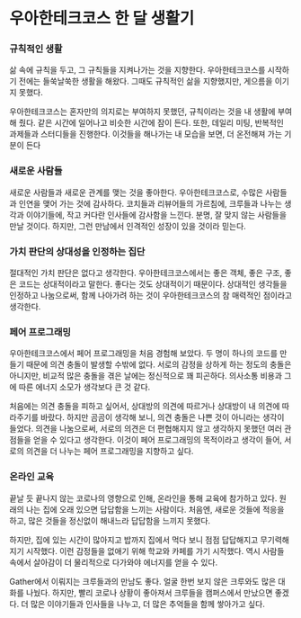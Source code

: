 # 우아한테크코스 한 달 생활기
### **규칙적인 생활**

삶 속에 규칙을 두고, 그 규칙들을 지켜나가는 것을 지향한다. 우아한테크코스를 시작하기 전에는 들쑥날쑥한 생활을 해왔다. 그때도 규칙적인 삶을 지향했지만, 게으름을 이기지 못했다.

우아한테크코스는 혼자만의 의지로는 부여하지 못했던, 규칙이라는 것을 내 생활에 부여해 줬다. 같은 시간에 일어나고 비슷한 시간에 잠이 든다. 또한, 데일리 미팅, 반복적인 과제들과 스터디들을 진행한다. 이것들을 해나가는 내 모습을 보면, 더 온전해져 가는 기분이 든다

### **새로운 사람들**

새로운 사람들과 새로운 관계를 맺는 것을 좋아한다. 우아한테크코스로, 수많은 사람들과 인연을 맺어 가는 것에 감사하다. 코치들과 리뷰어들의 가르침에, 크루들과 나누는 생각과 이야기들에, 작고 커다란 인사들에 감사함을 느낀다. 분명, 잘 맞지 않는 사람들을 만날 것이다. 하지만, 그런 만남에서 인격적인 성장이 있을 것이라 믿는다.

### **가치 판단의 상대성을 인정하는 집단**

절대적인 가치 판단은 없다고 생각한다. 우아한테크코스에서는 좋은 객체, 좋은 구조, 좋은 코드는 상대적이라고 말한다. 좋다는 것도 상대적이기 때문이다. 상대적인 생각들을 인정하고 나눔으로써, 함께 나아가려 하는 것이 우아한테크코스의 참 매력적인 점이라고 생각한다.

### **페어 프로그래밍**

우아한테크코스에서 페어 프로그래밍을 처음 경험해 보았다. 두 명이 하나의 코드를 만들기 때문에 의견 충돌이 발생할 수밖에 없다. 서로의 감정을 상하게 하는 정도의 충돌은 아니지만, 비교적 많은 충돌을 겪은 날에는 정신적으로 꽤 피곤하다. 의사소통 비용과 그에 따른 에너지 소모가 생각보다 큰 것 같다.

처음에는 의견 충돌을 피하고 싶어서, 상대방의 의견에 따르거나 상대방이 내 의견에 따라주기를 바랐다. 하지만 곰곰이 생각해 보니, 의견 충돌은 나쁜 것이 아니라는 생각이 들었다. 의견을 나눔으로써, 서로의 의견은 더 편협해지지 않고 생각하지 못했던 여러 관점들을 얻을 수 있다고 생각한다. 이것이 페어 프로그래밍의 목적이라고 생각이 들어, 서로의 의견을 더 나누는 페어 프로그래밍을 지향하고 싶다.

### **온라인 교육**

끝날 듯 끝나지 않는 코로나의 영향으로 인해, 온라인을 통해 교육에 참가하고 있다. 원래의 나는 집에 오래 있으면 답답함을 느끼는 사람이다. 처음엔, 새로운 것들에 적응을 하고, 많은 것들을 정신없이 해내느라 답답함을 느끼지 못했다.

하지만, 집에 있는 시간이 많아지고 밥까지 집에서 먹다 보니 점점 답답해지고 무기력해지기 시작했다. 이런 감정들을 없애기 위해 학교와 카페를 가기 시작했다. 역시 사람들 속에서 살아감이 더 물리적으로 다가와야 에너지를 얻을 수 있다.

Gather에서 이뤄지는 크루들과의 만남도 좋다. 얼굴 한번 보지 않은 크루와도 많은 대화를 나눴다. 하지만, 빨리 코로나 상황이 좋아져서 크루들을 캠퍼스에서 만났으면 좋겠다. 더 많은 이야기들과 인사들을 나누고, 더 많은 추억들을 함께 쌓아가고 싶다.
